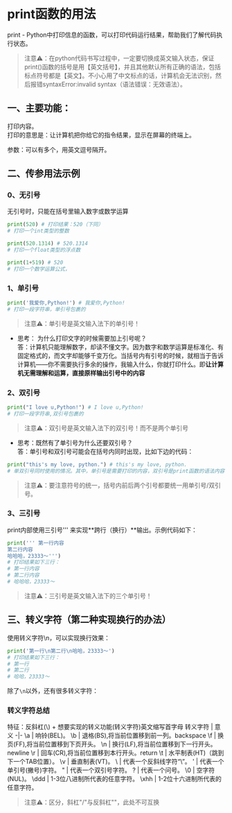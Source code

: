 # print函数的用法
print - Python中打印信息的函数，可以打印代码运行结果，帮助我们了解代码执行状态。
> 注意⚠️：在python代码书写过程中，一定要切换成英文输入状态，保证print()函数的括号是用【英文括号】，并且其他默认所有正确的语法，包括标点符号都是【英文】。不小心用了中文标点的话，计算机会无法识别，然后报错syntaxError:invalid syntax（语法错误：无效语法）。
## 一、主要功能：
打印内容。  
打印的意思是：让计算机把你给它的指令结果，显示在屏幕的终端上。

参数：可以有多个，用英文逗号隔开。
## 二、传参用法示例
### 0、无引号
无引号时，只能在括号里输入数字或数学运算
```py
print(520) # 打印结果：520（下同）
# 打印一个int类型的整数

print(520.1314) # 520.1314
# 打印一个float类型的浮点数

print(1+519) # 520
# 打印一个数学运算公式，
```

### 1、单引号
```py
print('我爱你,Python!') # 我爱你,Python! 
# 打印一段字符串，单引号包裹的
```
> 注意⚠️：单引号是英文输入法下的单引号！
* 思考： 为什么打印文字的时候需要加上引号呢？  
答：计算机只能理解数字，却读不懂文字。因为数字和数学运算是标准化、有固定格式的，而文字却能够千变万化。当括号内有引号的时候，就相当于告诉计算机——你不需要执行多余的操作，我输入什么，你就打印什么。即**让计算机无需理解和运算，直接原样输出引号中的内容**
### 2、双引号
```py
print("I love u,Python!") # I love u,Python!
# 打印一段字符串,双引号包裹的
```
> 注意⚠️：双引号是英文输入法下的双引号！而不是两个单引号
* 思考：既然有了单引号为什么还要双引号？  
答：单引号和双引号可能会在括号内同时出现，比如下边的代码：
```py
print("this's my love, python.") # this's my love, python.
# 单双引号同时使用的情况。其中，单引号是需要打印的内容，双引号是print函数的语法内容
```

> 注意⚠️：要注意符号的统一，括号内前后两个引号都要统一用单引号/双引号。
### 3、三引号
print内部使用三引号''' 来实现**跨行（换行）**输出。示例代码如下：
```py
print(''' 第一行内容
第二行内容
哈哈哈，23333～''')
# 打印结果如下三行：
# 第一行内容
# 第二行内容
# 哈哈哈，23333～
```
> 注意⚠️：三引号是英文输入法下的三个单引号！

## 三、转义字符（第二种实现换行的办法）
使用转义字符\n，可以实现换行效果：
```py
print('第一行\n第二行\n哈哈，23333～')
# 打印结果如下三行：
# 第一行
# 第二行
# 哈哈，23333～
```
除了```\n```以外，还有很多转义字符：  
### 转义字符总结
特征：反斜杠(\\) + 想要实现的转义功能(转义字符)英文缩写首字母
转义字符 | 意义
-|-
\a | 响铃(BEL)。
\b | 退格(BS),将当前位置移到前一列。backspace
\f | 换页(FF),将当前位置移到下页开头。
\n | 换行(LF),将当前位置移到下一行开头。newline
\r | 回车(CR),将当前位置移到本行开头。return
\t | 水平制表(HT)（跳到下一个TAB位置）。
\v | 垂直制表(VT)。
\\ | 代表一个反斜线字符“\”。
\' | 代表一个单引号(撇号)字符。
\" | 代表一个双引号字符。
\? | 代表一个问号。
\0 | 空字符(NUL)。
\ddd | 1-3位八进制所代表的任意字符。
\xhh | 1-2位十六进制所代表的任意字符。

> 注意⚠️：区分，斜杠"/"与反斜杠"\"，此处不可互换

<Vssue title="Python print函数" />

